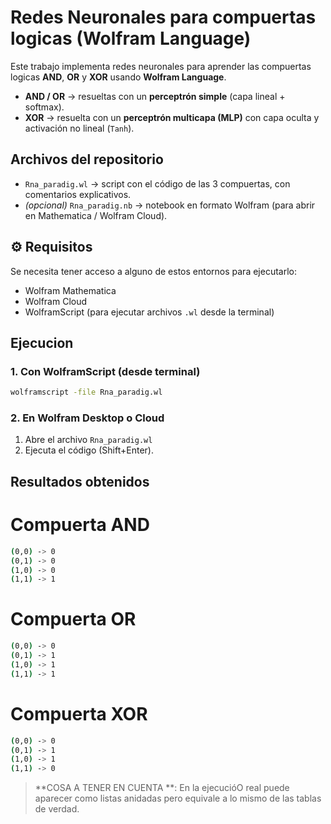 # Redes Neuronales para compuertas logicas (Wolfram Language)

Este trabajo implementa redes neuronales para aprender las compuertas logicas **AND**, **OR** y **XOR** usando **Wolfram Language**.

- **AND / OR** → resueltas con un **perceptrón simple** (capa lineal + softmax).  
- **XOR** → resuelta con un **perceptrón multicapa (MLP)** con capa oculta y activación no lineal (`Tanh`).  

## Archivos del repositorio

- `Rna_paradig.wl` → script con el código de las 3 compuertas, con comentarios explicativos.  
- *(opcional)* `Rna_paradig.nb` → notebook en formato Wolfram (para abrir en Mathematica / Wolfram Cloud).  

## ⚙️ Requisitos

Se necesita tener acceso a alguno de estos entornos para ejecutarlo:  

- Wolfram Mathematica 
- Wolfram Cloud
- WolframScript (para ejecutar archivos `.wl` desde la terminal)  

## Ejecucion

### 1. Con WolframScript (desde terminal)

```bash
wolframscript -file Rna_paradig.wl
```
### 2. En Wolfram Desktop o Cloud
1. Abre el archivo `Rna_paradig.wl `
2. Ejecuta el código (Shift+Enter).

## Resultados obtenidos 
# Compuerta AND
```bash
(0,0) -> 0
(0,1) -> 0
(1,0) -> 0
(1,1) -> 1
```
# Compuerta OR
```bash
(0,0) -> 0
(0,1) -> 1
(1,0) -> 1
(1,1) -> 1
```
# Compuerta XOR
```bash
(0,0) -> 0
(0,1) -> 1
(1,0) -> 1
(1,1) -> 0
```
> **COSA A TENER EN CUENTA  **:
En la ejecucióO real puede aparecer como listas anidadas pero equivale a lo mismo de las tablas de verdad.
> 


